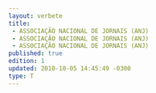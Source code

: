 ```yaml
---
layout: verbete
title:
 - ASSOCIAÇÃO NACIONAL DE JORNAIS (ANJ)
 - ASSOCIAÇÃO NACIONAL DE JORNAIS (ANJ)
 - ASSOCIAÇÃO NACIONAL DE JORNAIS (ANJ)
published: true
edition: 1  
updated: 2010-10-05 14:45:49 -0300
type: T
---
```


